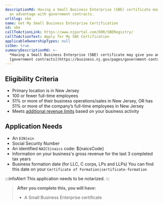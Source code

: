 ```yaml
---
descriptionMd: Having a Small Business Enterprise (SBE) certificate may give you
  an advantage with government contracts.
urlSlug: sbe
name: Get My Small Business Enterprise Certification
id: sbe
callToActionLink: https://www.njportal.com/DOR/SBERegistry/
callToActionText: Apply for My SBE Certification
applicableOwnershipTypes: null
isSbe: true
summaryDescriptionMd: >-
  *Having a Small Business Enterprise (SBE) certificate may give you an advantage with
  [government contracts](https://business.nj.gov/pages/government-contracting)*.
---
```


## Eligibility Criteria

- Primary location is in New Jersey
- 100 or fewer full-time employees
- 51% or more of their business operations/sales in New Jersey, OR has 51% or more of the company’s full-time employees in New Jersey
- Meets [additional revenue limits](https://business.nj.gov/pages/sbe) based on your business activity

## Application Needs

- An `EIN|ein`
- Social Security Number
- An identified `NAICS|naics` code: ${naicsCode}
- Information on your business's gross revenue for the last 3 completed tax years
- Business formation date (for LLC, C corps, LPs and LLPs) You can find this date on your `Certificate of Formation|certificate-formation`

:::infoAlert
This application needs to be notarized.
:::

> **After you complete this, you will have:**
>
> - A Small Business Enterprise certificate
